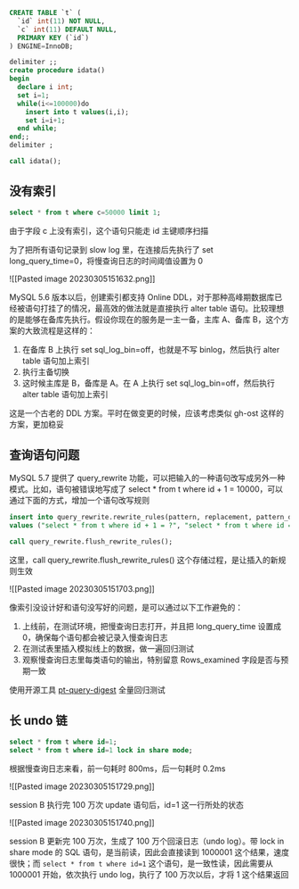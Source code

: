 ```sql
CREATE TABLE `t` (
  `id` int(11) NOT NULL,
  `c` int(11) DEFAULT NULL,
  PRIMARY KEY (`id`)
) ENGINE=InnoDB;

delimiter ;;
create procedure idata()
begin
  declare i int;
  set i=1;
  while(i<=100000)do
    insert into t values(i,i);
    set i=i+1;
  end while;
end;;
delimiter ;

call idata();
```

## 没有索引

```sql
select * from t where c=50000 limit 1;
```

由于字段 c 上没有索引，这个语句只能走 id 主键顺序扫描

为了把所有语句记录到 slow log 里，在连接后先执行了 set long_query_time=0，将慢查询日志的时间阈值设置为 0

![[Pasted image 20230305151632.png]]

MySQL 5.6 版本以后，创建索引都支持 Online DDL，对于那种高峰期数据库已经被语句打挂了的情况，最高效的做法就是直接执行 alter table 语句。比较理想的是能够在备库先执行。假设你现在的服务是一主一备，主库 A、备库 B，这个方案的大致流程是这样的：

1.  在备库 B 上执行 set sql_log_bin=off，也就是不写 binlog，然后执行 alter table 语句加上索引
2.  执行主备切换
3.  这时候主库是 B，备库是 A。在 A 上执行 set sql_log_bin=off，然后执行 alter table 语句加上索引

这是一个古老的 DDL 方案。平时在做变更的时候，应该考虑类似 gh-ost 这样的方案，更加稳妥

## 查询语句问题

MySQL 5.7 提供了 query_rewrite 功能，可以把输入的一种语句改写成另外一种模式。比如，语句被错误地写成了 select * from t where id + 1 = 10000，可以通过下面的方式，增加一个语句改写规则

```sql
insert into query_rewrite.rewrite_rules(pattern, replacement, pattern_database)
values ("select * from t where id + 1 = ?", "select * from t where id = ? - 1", "db1");

call query_rewrite.flush_rewrite_rules();
```

这里，call query_rewrite.flush_rewrite_rules() 这个存储过程，是让插入的新规则生效

![[Pasted image 20230305151703.png]]

像索引没设计好和语句没写好的问题，是可以通过以下工作避免的：

1.  上线前，在测试环境，把慢查询日志打开，并且把 long_query_time 设置成 0，确保每个语句都会被记录入慢查询日志
2.  在测试表里插入模拟线上的数据，做一遍回归测试
3.  观察慢查询日志里每类语句的输出，特别留意 Rows_examined 字段是否与预期一致

使用开源工具 [pt-query-digest](https://www.percona.com/doc/percona-toolkit/3.0/pt-query-digest.html) 全量回归测试

## 长 undo 链

```sql
select * from t where id=1;
select * from t where id=1 lock in share mode;
```

根据慢查询日志来看，前一句耗时 800ms，后一句耗时 0.2ms

![[Pasted image 20230305151729.png]]

session B 执行完 100 万次 update 语句后，id=1 这一行所处的状态

![[Pasted image 20230305151740.png]]

session B 更新完 100 万次，生成了 100 万个回滚日志（undo log）。带 lock in share mode 的 SQL 语句，是当前读，因此会直接读到 1000001 这个结果，速度很快；而 `select * from t where id=1` 这个语句，是一致性读，因此需要从 1000001 开始，依次执行 undo log，执行了 100 万次以后，才将 1 这个结果返回